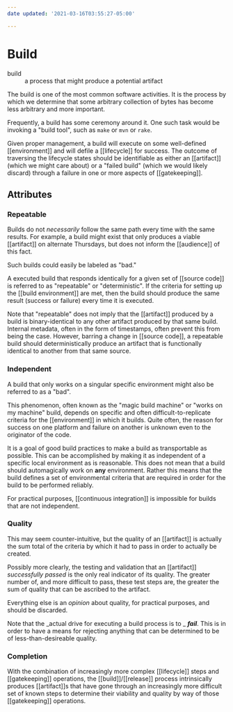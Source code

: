 ```yaml
---
date updated: '2021-03-16T03:55:27-05:00'

---
```


# Build

<dl>
<dt>build</dt>
<dd>a process that might produce a potential artifact</dd>
</dl>

The build is one of the most common software activities.  It is the process by which we determine that some arbitrary collection of bytes has become less arbitrary and more important.

Frequently, a build has some ceremony around it.  One such task would be invoking a "build tool", such as `make` or `mvn` or `rake`.

Given proper management, a build will execute on some well-defined [[environment]] and will defile a [[lifecycle]] for success.  The outcome of traversing the lifecycle states should be identifiable as either an [[artifact]] (which we might care about) or a "failed build" (which we would likely discard) through a failure in one or more aspects of [[gatekeeping]].

## Attributes

### Repeatable

Builds do not _necessarily_ follow the same path every time with the same results.  For example, a build might exist that only produces a viable [[artifact]] on alternate Thursdays, but does not inform the [[audience]] of this fact.

Such builds could easily be labeled as "bad."

A executed build that responds identically for a given set of [[source code]] is referred to as "repeatable" or "deterministic".  If the criteria for setting up the [[build environment]] are met, then the build should produce the same result (success or failure) every time it is executed.

Note that "repeatable" does not imply that the [[artifact]] produced by a build is binary-identical to any other artifact produced by that same build.  Internal metadata, often in the form of timestamps, often prevent this from being the case.  However, barring a change in [[source code]], a repeatable build should deterministically produce an artifact that is functionally identical to another from that same source.

### Independent

A build that only works on a singular specific environment might also be referred to as a "bad".  

This phenomenon, often known as the "magic build machine" or "works on my machine" build, depends on specific and often difficult-to-replicate criteria for the [[environment]] in which it builds.  Quite often, the reason for success on one platform and failure on another is unknown even to the originator of the code.

It is a goal of good build practices to make a build as transportable as possible.  This can be accomplished by making it as independent of a specific local environment as is reasonable.  This does not mean that a build should automagically work on **any** environment.  Rather this means that the build defines a set of environmental criteria that are required in order for the build to be performed reliably.

For practical purposes, [[continuous integration]] is impossible for builds that are not independent.

### Quality

This may seem counter-intuitive, but the quality of an [[artifact]] is actually the sum total of the criteria by which it had to pass in order to actually be created.

Possibly more clearly, the testing and validation that an [[artifact]] _successfully passed_ is the only real indicator of its quality. The greater number of, and more difficult to pass, these test steps are, the greater the sum of quality that can be ascribed to the artifact.

Everything else is an _opinion_ about quality, for practical purposes, and should be discarded.

Note that the _actual drive for executing a build process is to _ _**fail**_.  This is in order to have a means for rejecting anything that can be determined to be of less-than-desireable quality.


### Completion

With the combination of increasingly more complex [[lifecycle]] steps and [[gatekeeping]] operations, the [[build]]/[[release]] process intrinsically produces [[artifact]]s that have gone through an increasingly more difficult set of known steps to determine their viability and quality by way of those [[gatekeeping]] operations.

